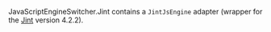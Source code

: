 JavaScriptEngineSwitcher.Jint contains a `JintJsEngine` adapter (wrapper for the [Jint](http://github.com/sebastienros/jint) version 4.2.2).